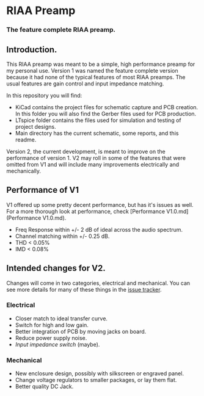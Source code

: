 # RIAA Preamp

### The feature complete RIAA preamp.

## Introduction.

This RIAA preamp was meant to be a simple, high performance preamp for my personal use.
Version 1 was named the feature complete version because it had none of the typical features of most RIAA preamps. The usual features are gain control and input impedance matching. 

In this repository you will find:
- KiCad contains the project files for schematic capture and PCB creation. In this folder you will also find the Gerber files used for PCB production.
- LTspice folder contains the files used for simulation and testing of project designs.
- Main directory has the current schematic, some reports, and this readme.

Version 2, the current development, is meant to improve on the performance of version 1. V2 may roll in some of the features that were omitted from V1 and will include many improvements electrically and mechanically.

## Performance of V1
V1 offered up some pretty decent performance, but has it's issues as well. For a more thorough look at performance, check [Performance V1.0.md](Performance V1.0.md).

- Freq Response within +/- 2 dB of ideal across the audio spectrum.
- Channel matching within +/- 0.25 dB.
- THD < 0.05% 
- IMD < 0.08%

## Intended changes for V2.
Changes will come in two categories, electrical and mechanical. You can see more details for many of these things in the [issue tracker](issues).

### Electrical
- Closer match to ideal transfer curve.
- Switch for high and low gain.
- Better integration of PCB by moving jacks on board. 
- Reduce power supply noise.
- *Input impedance switch* (maybe).

### Mechanical
- New enclosure design, possibly with silkscreen or engraved panel.
- Change voltage regulators to smaller packages, or lay them flat.
- Better quality DC Jack.

